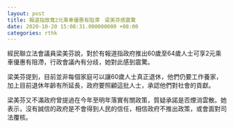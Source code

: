 ```yaml
---
layout: post
title: 報道指放寬2元乘車優惠有阻滯　梁美芬感震驚
date: 2020-10-20 15:08:31.000000000 +08:00
categories: rthk
---
```


經民聯立法會議員梁美芬說，對於有報道指政府推出60歲至64歲人士可享2元乘車優惠有阻滯，行政會議內有分歧，她對此感到震驚。

梁美芬提到，目前並非每個家庭可以讓60歲人士真正退休，他們仍要工作養家，加上目前退休年齡有所延長，政府要照顧這批人士，承認他們對社會的貢獻。

梁美芬又不滿政府曾提過在今年至明年落實有關政策，質疑承諾是否煙消雲散。她表示，沒有誠信的政府是不會得到人民的信任，相信政府不推出政策，或會面對司法覆核。
